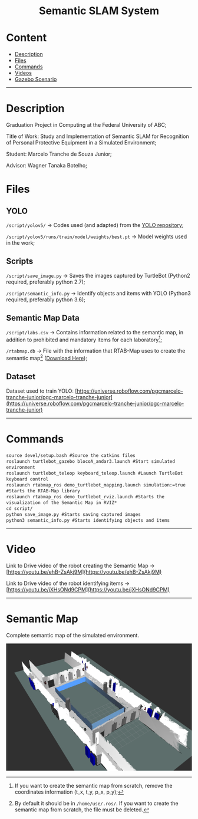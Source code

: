 

<h1 align="center"> 
	Semantic SLAM System
</h1>


Content
=================
<!--ts-->
   * [Description](#Description)
   * [Files](#Files)
   * [Commands](#Commands)
   * [Videos](#Videos)
   * [Gazebo Scenario](#Gazebo-Scenario)
<!--te-->

---
Description 
=================
Graduation Project in Computing at the Federal University of ABC;

Title of Work: Study and Implementation of Semantic SLAM for Recognition of Personal Protective Equipment in a Simulated Environment;

Student: Marcelo Tranche de Souza Junior;

Advisor: Wagner Tanaka Botelho;

Files 
=================
## YOLO
`/script/yolov5/` -> Codes used (and adapted) from the [YOLO repository](https://github.com/ultralytics/yolov5);

`/script/yolov5/runs/train/model/weights/best.pt` -> Model weights used in the work;

## Scripts
`/script/save_image.py` -> Saves the images captured by TurtleBot (Python2 required, preferably python 2.7);

`/script/semantic_info.py` -> Identify objects and items with YOLO (Python3 required, preferably python 3.6);

## Semantic Map Data
`/script/labs.csv` -> Contains information related to the semantic map, in addition to prohibited and mandatory items for each laboratory[^1];

`/rtabmap.db` -> File with the information that RTAB-Map uses to create the semantic map[^2] ([Download Here](https://drive.google.com/file/d/1FqmFN3MPoF-1U2lYamiu10YHtx2_1Sbv/view?usp=sharing));

[^1]: If you want to create the semantic map from scratch, remove the coordinates information (t_x, t_y, p_x, p_y);
[^2]: By default it should be in `/home/use/.ros/`. If you want to create the semantic map from scratch, the file must be deleted.

## Dataset
Dataset used to train YOLO: [https://universe.roboflow.com/pgcmarcelo-tranche-junior/pgc-marcelo-tranche-junior](https://universe.roboflow.com/pgcmarcelo-tranche-junior/pgc-marcelo-tranche-junior)

---
Commands 
=================

    source devel/setup.bash #Source the catkins files
    roslaunch turtlebot_gazebo blocoA_andar3.launch #Start simulated environment
    roslaunch turtlebot_teleop keyboard_teleop.launch #Launch TurtleBot keyboard control
    roslaunch rtabmap_ros demo_turtlebot_mapping.launch simulation:=true #Starts the RTAB-Map library
    roslaunch rtabmap_ros demo_turtlebot_rviz.launch #Starts the visualization of the Semantic Map in RVIZ*
    cd script/
    python save_image.py #Starts saving captured images
    python3 semantic_info.py #Starts identifying objects and items
---

Video
=================
Link to Drive video of the robot creating the Semantic Map -> [https://youtu.be/ehB-ZsAkj9M](https://youtu.be/ehB-ZsAkj9M)

Link to Drive video of the robot identifying items -> [https://youtu.be/jXHsONd9CPM](https://youtu.be/jXHsONd9CPM)

---
Semantic Map
=================
Complete semantic map of the simulated environment.

<p align="center">
  <img alt="Semantic Map" title="#Semantic Map" src="./assets/semantic_map.png" width="700px">
</p>


